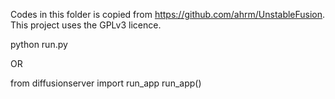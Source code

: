 Codes in this folder is copied from https://github.com/ahrm/UnstableFusion.    
This project uses the GPLv3 licence.

python run.py

OR

from diffusionserver import run_app
run_app()